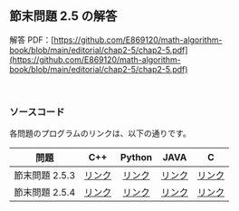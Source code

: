## 節末問題 2.5 の解答

解答 PDF：[https://github.com/E869120/math-algorithm-book/blob/main/editorial/chap2-5/chap2-5.pdf](https://github.com/E869120/math-algorithm-book/blob/main/editorial/chap2-5/chap2-5.pdf)

<br />

### ソースコード

各問題のプログラムのリンクは、以下の通りです。

| 問題 | C++ | Python | JAVA | C |
|:---:|:---:|:---:|:---:|:---:|
| 節末問題 2.5.3 | [リンク](https://github.com/E869120/math-algorithm-book/blob/main/editorial/chap2-5/prob2-5-3.cpp) | [リンク](https://github.com/E869120/math-algorithm-book/blob/main/editorial/chap2-5/prob2-5-3.py) | [リンク](https://github.com/E869120/math-algorithm-book/blob/main/editorial/chap2-5/prob2-5-3.java) | [リンク](https://github.com/E869120/math-algorithm-book/blob/main/editorial/chap2-5/prob2-5-3.c) |
| 節末問題 2.5.4 | [リンク](https://github.com/E869120/math-algorithm-book/blob/main/editorial/chap2-5/prob2-5-4.cpp) | [リンク](https://github.com/E869120/math-algorithm-book/blob/main/editorial/chap2-5/prob2-5-4.py) | [リンク](https://github.com/E869120/math-algorithm-book/blob/main/editorial/chap2-5/prob2-5-4.java) | [リンク](https://github.com/E869120/math-algorithm-book/blob/main/editorial/chap2-5/prob2-5-4.c) |